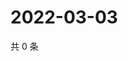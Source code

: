 # 2022-03-03

共 0 条

<!-- BEGIN WEIBO -->
<!-- 最后更新时间 Thu Mar 03 2022 03:00:48 GMT+0800 (China Standard Time) -->

<!-- END WEIBO -->
